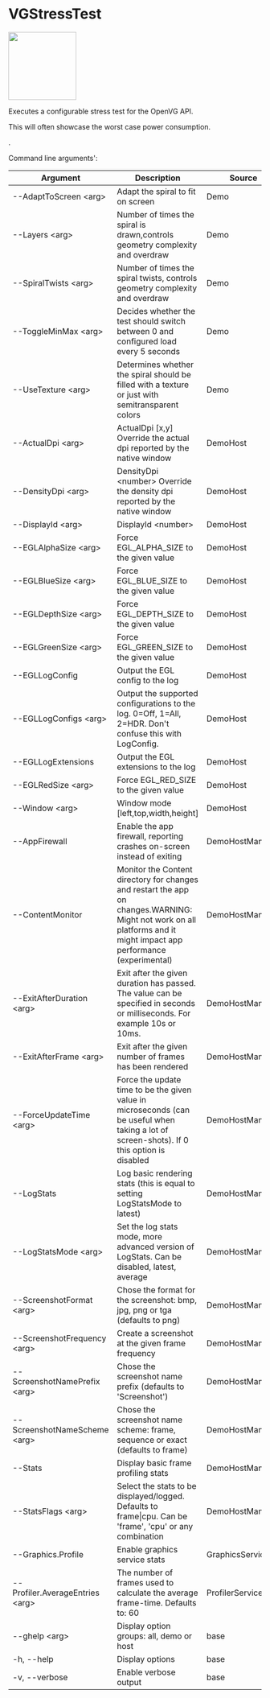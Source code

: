 <!-- #AG_DEMOAPP_HEADER_BEGIN# -->
# VGStressTest
<img src="Example.jpg" height="135px">

<!-- #AG_DEMOAPP_HEADER_END# -->
<!-- #AG_BRIEF_BEGIN# -->
Executes a configurable stress test for the OpenVG API.

This will often showcase the worst case power consumption.

.
<!-- #AG_BRIEF_END# -->

<!-- #AG_DEMOAPP_COMMANDLINE_ARGUMENTS_BEGIN# -->

Command line arguments':

Argument                                      |Description                                                                                                                                                         |Source
----------------------------------------------|--------------------------------------------------------------------------------------------------------------------------------------------------------------------|---------------
--AdaptToScreen \<arg>                        |Adapt the spiral to fit on screen                                                                                                                                   |Demo
--Layers \<arg>                               |Number of times the spiral is drawn,controls geometry complexity and overdraw                                                                                       |Demo
--SpiralTwists \<arg>                         |Number of times the spiral twists, controls geometry complexity and overdraw                                                                                        |Demo
--ToggleMinMax \<arg>                         |Decides whether the test should switch between 0 and configured load every 5 seconds                                                                                |Demo
--UseTexture \<arg>                           |Determines whether the spiral should be filled with a texture or just with semitransparent colors                                                                   |Demo
--ActualDpi \<arg>                            |ActualDpi [x,y] Override the actual dpi reported by the native window                                                                                               |DemoHost
--DensityDpi \<arg>                           |DensityDpi \<number> Override the density dpi reported by the native window                                                                                         |DemoHost
--DisplayId \<arg>                            |DisplayId \<number>                                                                                                                                                 |DemoHost
--EGLAlphaSize \<arg>                         |Force EGL_ALPHA_SIZE to the given value                                                                                                                             |DemoHost
--EGLBlueSize \<arg>                          |Force EGL_BLUE_SIZE to the given value                                                                                                                              |DemoHost
--EGLDepthSize \<arg>                         |Force EGL_DEPTH_SIZE to the given value                                                                                                                             |DemoHost
--EGLGreenSize \<arg>                         |Force EGL_GREEN_SIZE to the given value                                                                                                                             |DemoHost
--EGLLogConfig                                |Output the EGL config to the log                                                                                                                                    |DemoHost
--EGLLogConfigs \<arg>                        |Output the supported configurations to the log. 0=Off, 1=All, 2=HDR. Don't confuse this with LogConfig.                                                             |DemoHost
--EGLLogExtensions                            |Output the EGL extensions to the log                                                                                                                                |DemoHost
--EGLRedSize \<arg>                           |Force EGL_RED_SIZE to the given value                                                                                                                               |DemoHost
--Window \<arg>                               |Window mode [left,top,width,height]                                                                                                                                 |DemoHost
--AppFirewall                                 |Enable the app firewall, reporting crashes on-screen instead of exiting                                                                                             |DemoHostManager
--ContentMonitor                              |Monitor the Content directory for changes and restart the app on changes.WARNING: Might not work on all platforms and it might impact app performance (experimental)|DemoHostManager
--ExitAfterDuration \<arg>                    |Exit after the given duration has passed. The value can be specified in seconds or milliseconds. For example 10s or 10ms.                                           |DemoHostManager
--ExitAfterFrame \<arg>                       |Exit after the given number of frames has been rendered                                                                                                             |DemoHostManager
--ForceUpdateTime \<arg>                      |Force the update time to be the given value in microseconds (can be useful when taking a lot of screen-shots). If 0 this option is disabled                         |DemoHostManager
--LogStats                                    |Log basic rendering stats (this is equal to setting LogStatsMode to latest)                                                                                         |DemoHostManager
--LogStatsMode \<arg>                         |Set the log stats mode, more advanced version of LogStats. Can be disabled, latest, average                                                                         |DemoHostManager
--ScreenshotFormat \<arg>                     |Chose the format for the screenshot: bmp, jpg, png or tga (defaults to png)                                                                                         |DemoHostManager
--ScreenshotFrequency \<arg>                  |Create a screenshot at the given frame frequency                                                                                                                    |DemoHostManager
--ScreenshotNamePrefix \<arg>                 |Chose the screenshot name prefix (defaults to 'Screenshot')                                                                                                         |DemoHostManager
--ScreenshotNameScheme \<arg>                 |Chose the screenshot name scheme: frame, sequence or exact (defaults to frame)                                                                                      |DemoHostManager
--Stats                                       |Display basic frame profiling stats                                                                                                                                 |DemoHostManager
--StatsFlags \<arg>                           |Select the stats to be displayed/logged. Defaults to frame\|cpu. Can be 'frame', 'cpu' or any combination                                                           |DemoHostManager
--Graphics.Profile                            |Enable graphics service stats                                                                                                                                       |GraphicsService
--Profiler.AverageEntries \<arg>              |The number of frames used to calculate the average frame-time. Defaults to: 60                                                                                      |ProfilerService
--ghelp \<arg>                                |Display option groups: all, demo or host                                                                                                                            |base
-h, --help                                    |Display options                                                                                                                                                     |base
-v, --verbose                                 |Enable verbose output                                                                                                                                               |base
<!-- #AG_DEMOAPP_COMMANDLINE_ARGUMENTS_END# -->
